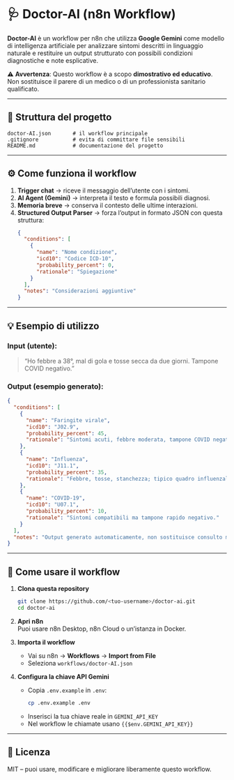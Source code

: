 # 🩺 Doctor-AI (n8n Workflow)

**Doctor-AI** è un workflow per n8n che utilizza **Google Gemini** come modello di intelligenza artificiale per analizzare sintomi descritti in linguaggio naturale e restituire un output strutturato con possibili condizioni diagnostiche e note esplicative.  

⚠️ **Avvertenza**: Questo workflow è a scopo **dimostrativo ed educativo**.  
Non sostituisce il parere di un medico o di un professionista sanitario qualificato.

---

## 📂 Struttura del progetto
```
doctor-AI.json       # il workflow principale
.gitignore           # evita di committare file sensibili
README.md            # documentazione del progetto
```

---

## ⚙️ Come funziona il workflow

1. **Trigger chat** → riceve il messaggio dell’utente con i sintomi.  
2. **AI Agent (Gemini)** → interpreta il testo e formula possibili diagnosi.  
3. **Memoria breve** → conserva il contesto delle ultime interazioni.  
4. **Structured Output Parser** → forza l’output in formato JSON con questa struttura:  
   ```json
   {
     "conditions": [
       {
         "name": "Nome condizione",
         "icd10": "Codice ICD-10",
         "probability_percent": 0,
         "rationale": "Spiegazione"
       }
     ],
     "notes": "Considerazioni aggiuntive"
   }
   ```

---

## 💡 Esempio di utilizzo

### Input (utente):
> “Ho febbre a 38°, mal di gola e tosse secca da due giorni. Tampone COVID negativo.”

### Output (esempio generato):
```json
{
  "conditions": [
    {
      "name": "Faringite virale",
      "icd10": "J02.9",
      "probability_percent": 45,
      "rationale": "Sintomi acuti, febbre moderata, tampone COVID negativo."
    },
    {
      "name": "Influenza",
      "icd10": "J11.1",
      "probability_percent": 35,
      "rationale": "Febbre, tosse, stanchezza; tipico quadro influenzale."
    },
    {
      "name": "COVID-19",
      "icd10": "U07.1",
      "probability_percent": 10,
      "rationale": "Sintomi compatibili ma tampone rapido negativo."
    }
  ],
  "notes": "Output generato automaticamente, non sostituisce consulto medico."
}
```

---

## 🚀 Come usare il workflow

1. **Clona questa repository**
   ```bash
   git clone https://github.com/<tuo-username>/doctor-ai.git
   cd doctor-ai
   ```

2. **Apri n8n**  
   Puoi usare n8n Desktop, n8n Cloud o un’istanza in Docker.

3. **Importa il workflow**
   - Vai su n8n → **Workflows** → **Import from File**
   - Seleziona `workflows/doctor-AI.json`

4. **Configura la chiave API Gemini**
   - Copia `.env.example` in `.env`:
     ```bash
     cp .env.example .env
     ```
   - Inserisci la tua chiave reale in `GEMINI_API_KEY`
   - Nel workflow le chiamate usano `{{$env.GEMINI_API_KEY}}`

---

## 📜 Licenza
MIT – puoi usare, modificare e migliorare liberamente questo workflow.
